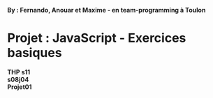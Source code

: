 **By : Fernando, Anouar et Maxime - en team-programming à Toulon**

# Projet : JavaScript - Exercices basiques #
**THP s11\
s08j04\
Projet01**
